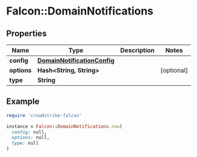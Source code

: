 # Falcon::DomainNotifications

## Properties

| Name | Type | Description | Notes |
| ---- | ---- | ----------- | ----- |
| **config** | [**DomainNotificationConfig**](DomainNotificationConfig.md) |  |  |
| **options** | **Hash&lt;String, String&gt;** |  | [optional] |
| **type** | **String** |  |  |

## Example

```ruby
require 'crowdstrike-falcon'

instance = Falcon::DomainNotifications.new(
  config: null,
  options: null,
  type: null
)
```

